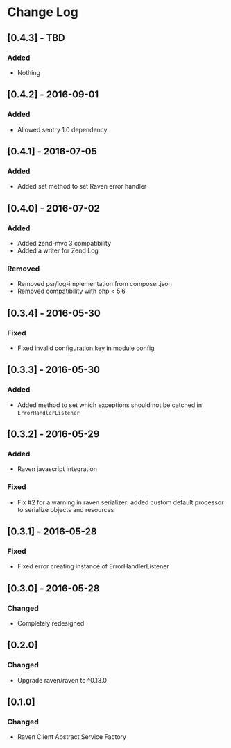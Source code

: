 # Change Log

## [0.4.3] - TBD
### Added
- Nothing

## [0.4.2] - 2016-09-01
### Added
- Allowed sentry 1.0 dependency

## [0.4.1] - 2016-07-05
### Added
- Added set method to set Raven error handler

## [0.4.0] - 2016-07-02
### Added
- Added zend-mvc 3 compatibility
- Added a writer for Zend Log
### Removed
- Removed psr/log-implementation from composer.json
- Removed compatibility with php < 5.6

## [0.3.4] - 2016-05-30
### Fixed
- Fixed invalid configuration key in module config

## [0.3.3] - 2016-05-30
### Added
- Added method to set which exceptions should not be catched in `ErrorHandlerListener`

## [0.3.2] - 2016-05-29
### Added
- Raven javascript integration

### Fixed
- Fix #2 for a warning in raven serializer: added custom default processor to serialize objects and resources

## [0.3.1] - 2016-05-28
### Fixed
- Fixed error creating instance of ErrorHandlerListener

## [0.3.0] - 2016-05-28
### Changed
- Completely redesigned

## [0.2.0]
### Changed
- Upgrade raven/raven to ^0.13.0

## [0.1.0]
### Changed
- Raven Client Abstract Service Factory